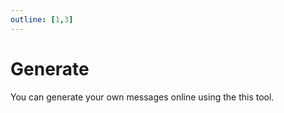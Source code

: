 ```yaml
---
outline: [1,3]
---
```


<script setup>
import ProtocolGenerate from '../../components/ProtocolGenerate.vue'
</script>

# Generate

You can generate your own messages online using the this tool.

<ProtocolGenerate/>
